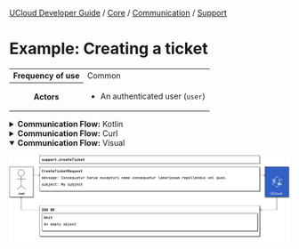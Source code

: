 [UCloud Developer Guide](/docs/developer-guide/README.md) / [Core](/docs/developer-guide/core/README.md) / [Communication](/docs/developer-guide/core/communication/README.md) / [Support](/docs/developer-guide/core/communication/support.md)

# Example: Creating a ticket

<table>
<tr><th>Frequency of use</th><td>Common</td></tr>
<tr>
<th>Actors</th>
<td><ul>
<li>An authenticated user (<code>user</code>)</li>
</ul></td>
</tr>
</table>
<details>
<summary>
<b>Communication Flow:</b> Kotlin
</summary>

```kotlin
SupportDescriptions.createTicket.call(
    CreateTicketRequest(
        message = "Consequatur harum excepturi nemo consequatur laboriosam repellendus vel quos.", 
        subject = "My subject", 
    ),
    user
).orThrow()

/*
Unit
*/
```


</details>

<details>
<summary>
<b>Communication Flow:</b> Curl
</summary>

```bash
# ------------------------------------------------------------------------------------------------------
# $host is the UCloud instance to contact. Example: 'http://localhost:8080' or 'https://cloud.sdu.dk'
# $accessToken is a valid access-token issued by UCloud
# ------------------------------------------------------------------------------------------------------

# Authenticated as user
curl -XPOST -H "Authorization: Bearer $accessToken" -H "Content-Type: content-type: application/json; charset=utf-8" "$host/api/support/ticket" -d '{
    "subject": "My subject",
    "message": "Consequatur harum excepturi nemo consequatur laboriosam repellendus vel quos."
}'


# {
# }

```


</details>

<details open>
<summary>
<b>Communication Flow:</b> Visual
</summary>

![](/docs/diagrams/support_create-ticket.png)

</details>


